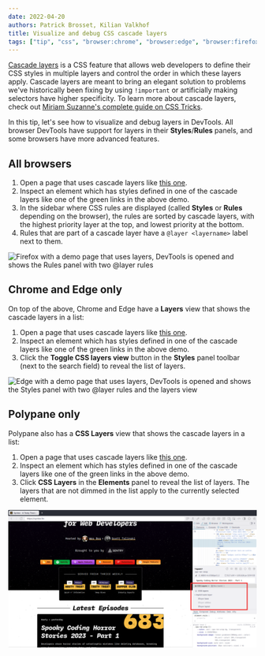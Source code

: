 ```yaml
---
date: 2022-04-20
authors: Patrick Brosset, Kilian Valkhof
title: Visualize and debug CSS cascade layers
tags: ["tip", "css", "browser:chrome", "browser:edge", "browser:firefox", "browser:safari", "browser:polypane"]
---
```


[Cascade layers](https://developer.mozilla.org/docs/Learn/CSS/Building_blocks/Cascade_layers) is a CSS feature that allows web developers to define their CSS styles in multiple layers and control the order in which these layers apply. Cascade layers are meant to bring an elegant solution to problems we've historically been fixing by using `!important` or artificially making selectors have higher specificity. To learn more about cascade layers, check out [Miriam Suzanne's complete guide on CSS Tricks](https://css-tricks.com/css-cascade-layers/).

In this tip, let's see how to visualize and debug layers in DevTools. All browser DevTools have support for layers in their **Styles**/**Rules** panels, and some browsers have more advanced features.

## All browsers

1. Open a page that uses cascade layers like [this one](https://codepen.io/web-dot-dev/full/LYzqPEp).
1. Inspect an element which has styles defined in one of the cascade layers like one of the green links in the above demo.
1. In the sidebar where CSS rules are displayed (called **Styles** or **Rules** depending on the browser), the rules are sorted by cascade layers, with the highest priority layer at the top, and lowest priority at the bottom.
1. Rules that are part of a cascade layer have a `@layer <layername>` label next to them.

![Firefox with a demo page that uses layers, DevTools is opened and shows the Rules panel with two @layer rules](../../assets/img/debug-css-cascade-layers-firefox.png)

## Chrome and Edge only

On top of the above, Chrome and Edge have a **Layers** view that shows the cascade layers in a list:

1. Open a page that uses cascade layers like [this one](https://codepen.io/web-dot-dev/full/LYzqPEp).
1. Inspect an element which has styles defined in one of the cascade layers like one of the green links in the above demo.
1. Click the **Toggle CSS layers view** button in the **Styles** panel toolbar (next to the search field) to reveal the list of layers.

![Edge with a demo page that uses layers, DevTools is opened and shows the Styles panel with two @layer rules and the layers view](../../assets/img/debug-css-cascade-layers-edge.png)

## Polypane only

Polypane also has a **CSS Layers** view that shows the cascade layers in a list:

1. Open a page that uses cascade layers like [this one](https://codepen.io/web-dot-dev/full/LYzqPEp).
1. Inspect an element which has styles defined in one of the cascade layers like one of the green links in the above demo.
1. Click **CSS Layers** in the **Elements** panel to reveal the list of layers. The layers that are not dimmed in the list apply to the currently selected element.

![Polypane with a demo page that uses layers, the Elements panel is open and shows three layers in the CSS Layers view, one of which is dimmed.](../../assets/img/debug-css-cascade-layers-polypane.png)
